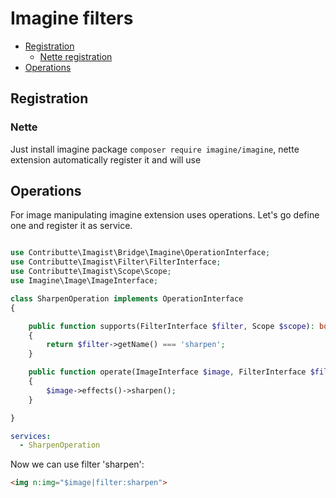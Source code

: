# Imagine filters

- [Registration](#registration)
  - [Nette registration](#nette)
- [Operations](#operations)

## Registration

### Nette

Just install imagine package `composer require imagine/imagine`, nette extension automatically register
it and will use

## Operations

For image manipulating imagine extension uses operations. Let's go define one and register it as service.

```php

use Contributte\Imagist\Bridge\Imagine\OperationInterface;
use Contributte\Imagist\Filter\FilterInterface;
use Contributte\Imagist\Scope\Scope;
use Imagine\Image\ImageInterface;

class SharpenOperation implements OperationInterface
{

    public function supports(FilterInterface $filter, Scope $scope): bool
    {
        return $filter->getName() === 'sharpen';
    }

    public function operate(ImageInterface $image, FilterInterface $filter): void
    {
        $image->effects()->sharpen();
    }

}

```

```yaml
services:
  - SharpenOperation
```

Now we can use filter 'sharpen':

```html
<img n:img="$image|filter:sharpen">
```
